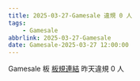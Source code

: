 ```yaml
---
title: 2025-03-27-Gamesale 違規 0 人
tags:
    - Gamesale
abbrlink: 2025-03-27-Gamesale
date: Gamesale-2025-03-27 12:00:00
---
```

Gamesale 板 [板規連結](https://www.ptt.cc/bbs/Gossiping/M.1637425085.A.07D.html)
昨天違規 0 人
